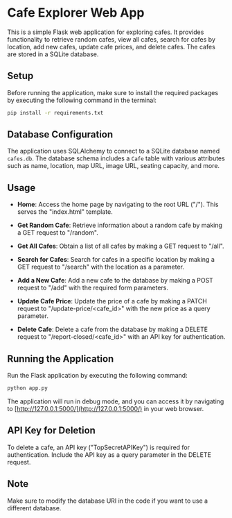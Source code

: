 # Cafe Explorer Web App

This is a simple Flask web application for exploring cafes. It provides functionality to retrieve random cafes, view all cafes, search for cafes by location, add new cafes, update cafe prices, and delete cafes. The cafes are stored in a SQLite database.

## Setup

Before running the application, make sure to install the required packages by executing the following command in the terminal:

```bash
pip install -r requirements.txt
```

## Database Configuration

The application uses SQLAlchemy to connect to a SQLite database named `cafes.db`. The database schema includes a `Cafe` table with various attributes such as name, location, map URL, image URL, seating capacity, and more.

## Usage

- **Home**: Access the home page by navigating to the root URL ("/"). This serves the "index.html" template.

- **Get Random Cafe**: Retrieve information about a random cafe by making a GET request to "/random".

- **Get All Cafes**: Obtain a list of all cafes by making a GET request to "/all".

- **Search for Cafes**: Search for cafes in a specific location by making a GET request to "/search" with the location as a parameter.

- **Add a New Cafe**: Add a new cafe to the database by making a POST request to "/add" with the required form parameters.

- **Update Cafe Price**: Update the price of a cafe by making a PATCH request to "/update-price/<cafe_id>" with the new price as a query parameter.

- **Delete Cafe**: Delete a cafe from the database by making a DELETE request to "/report-closed/<cafe_id>" with an API key for authentication.

## Running the Application

Run the Flask application by executing the following command:

```bash
python app.py
```

The application will run in debug mode, and you can access it by navigating to [http://127.0.0.1:5000/](http://127.0.0.1:5000/) in your web browser.

## API Key for Deletion

To delete a cafe, an API key ("TopSecretAPIKey") is required for authentication. Include the API key as a query parameter in the DELETE request.

## Note

Make sure to modify the database URI in the code if you want to use a different database.
